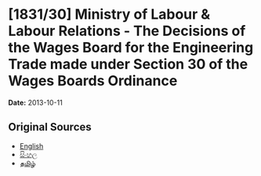 # [1831/30] Ministry of Labour & Labour Relations - The Decisions of the Wages Board for the Engineering Trade made under Section 30 of the Wages Boards Ordinance

**Date:** 2013-10-11

## Original Sources

- [English](https://documents.gov.lk/view/extra-gazettes/2013/10/1831-30_E.pdf)
- [සිංහල](https://documents.gov.lk/view/extra-gazettes/2013/10/1831-30_S.pdf)
- [தமிழ்](https://documents.gov.lk/view/extra-gazettes/2013/10/1831-30_T.pdf)
